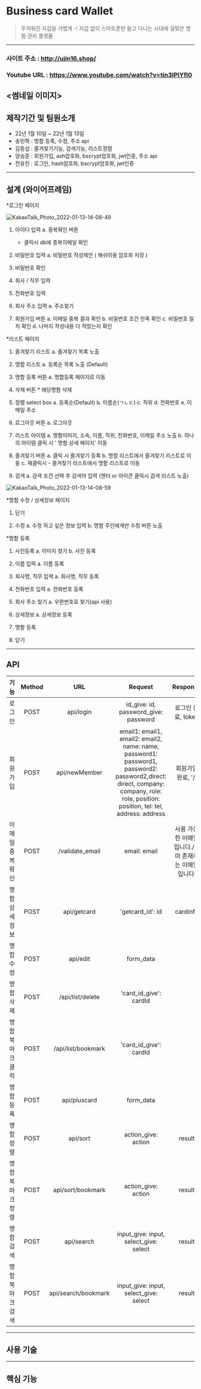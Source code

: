 # Business card Wallet
>두꺼워진 지갑을 가볍게 -!
>지갑 없이 스마트폰만 들고 다니는 시대에 걸맞은
>명함 관리 플랫폼
-----------
### 사이트 주소 : http://ujin16.shop/
### Youtube URL : https://www.youtube.com/watch?v=tin3lPlYfI0
<썸네일 이미지>
------------
## 제작기간 및 팀원소개
* 22년 1월 10일 ~ 22년 1월 13일
* 송민혁 : 명함 등록, 수정, 주소 api
* 김동섭 : 즐겨찾기기능, 검색기능, 리스트정렬
* 양승훈 : 회원가입, ash암호화, bscrypt암호화, jwt인증, 주소 api
* 전유진 : 로그인, hash암호화, bscrypt암호화, jwt인증
------------
## 설계 (와이어프레임)

*로그인 페이지

![KakaoTalk_Photo_2022-01-13-14-08-49](https://user-images.githubusercontent.com/94890646/149269565-90385610-4b02-488b-94cc-e293e4539792.jpeg)

  1. 아이디 입력
    a. 중복확인 버튼
      * 클릭시 db에 중복이메일 확인
    
  2. 비밀번호 입력
    a. 비밀번호 작성제안 ( 해쉬이용 암호화 저장 )
  
  3. 비밀번호 확인
      
  4. 회사 / 직무 입력

  5. 전화번호 입력
  
  6. 회사 주소 입력
    a. 주소찾기
    
  7. 회원가입 버튼 
    a. 이메일 중복 결과 확인
    b. 비밀번호 조건 만족 확인
    c. 비밀번호 일치 확인
    d. 나머지 작성내용 다 적었는지 확인


*리스트 페이지

  1. 즐겨찾기 리스트
    a. 즐겨찾기 목록 노출
    
  2. 명함 리스트
    a. 등록순 목록 노출 (Default)
  
  3. 명함 등록 버튼
    a. 명합등록 페이지로 이동
      
  4. 삭제 버튼
    * 해당명함 삭제
    
  5. 정렬 select box
    a. 등록순(Default)
    b. 이름순(ㄱㄴㄷ)
    c. 직위
    d. 전화번호
    e. 이메일 주소
    
  6. 로그아웃 버튼
    a. 로그아웃
    
  7. 리스트 아이템
    a. 명함이미지, 소속, 이름, 직위, 전화번호, 이메일 주소 노출
    b. 하나의 아이템 클릭 시 ' 명함 상세 페이지' 이동
    
  8. 즐겨찾기 버튼
    a. 클릭 시 즐겨찾기 등록
    b. 명함 리스트에서 즐겨찾기 리스트로 이동
    c. 재클릭시 - 즐겨찾기 리스트에서 명함 리스트로 이동
    
  9. 검색
    a. 검색 조건 선택 후 검색어 입력 (엔터 or 아이콘 클릭시 검색 리스트 노출)


![KakaoTalk_Photo_2022-01-13-14-08-59](https://user-images.githubusercontent.com/94890646/149269620-2443a3fe-1a45-45fb-8b26-28f2e73d7397.jpeg)


*명함 수정 / 상세정보 페이지

  1. 닫기
  
  3. 수정
    a. 수정 하고 싶은 정보 입력
    b. 명함 주인에게만 수정 버튼 노출
   

*명함 등록

  1. 사진등록
    a. 이미지 찾기
    b. 사진 등록
    
  2. 이름 입력
    a. 이름 등록
  
  3. 회사명, 직무 입력
    a. 회사명, 직무 등록
      
  4. 전화번호 입력
    a. 전화번호 등록
    
  5. 회사 주소 찾기
    a. 우편번호로 찾기(api 사용)
    
  6. 상세정보
    a. 상세정보 등록
    
  7. 명함 등록

  8. 닫기
      
 -------------
 ## API
 
| 기능 | Method | URL | Request  | Response |
|:----------|:----------:|:----------:|:---------:|:---------:|
| 로그인 | POST |  api/login|id_give: id, password_give: password | 로그인 완료, token
| 회원가입 | POST | api/newMember| email1: email1, email2: email2, name: name, password1: password1, password2: password2,direct: direct, company: company, role: role, position: position, tel: tel, address: address | 회원가입 완료, '/'
| 이메일 중복 확인 | POST | /validate_email |email: email | 사용 가능한 이메일입니다./이미 존재하는 이메일입니다.
| 명함 상세정보 | POST | api/getcard | 'getcard_id': id| cardinfo
| 명함 수정| POST | api/edit | form_data| 
| 명함 삭제  | POST | /api/list/delete | 'card_id_give': cardId|
| 명함 북마크 클릭  | POST | /api/list/bookmark | 'card_id_give': cardId |
| 명함 등록  | POST | api/pluscard | form_data |
| 명함 정렬  | POST | api/sort | action_give: action | result |
| 명함 북마크 정렬  | POST | api/sort/bookmark | action_give: action | result |
| 명함 검색  | POST | api/search | input_give: input, select_give: select | result |
| 명함 북마크 검색  | POST | api/search/bookmark | input_give: input, select_give: select| result |
---------------

## 사용 기술

--------------

## 핵심 기능
      
      
      
